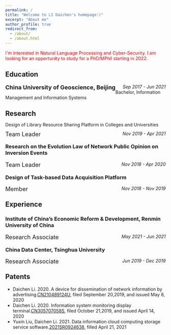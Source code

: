 ```yaml
---
permalink: /
title: "Welcome to LI Daichen's homepage:)"
excerpt: "About me"
author_profile: true
redirect_from: 
  - /about/
  - /about.html
---
```


 <font color=Red>I'm interested in Natural Language Processing and Cyber-Security. I am looking for an opportunity to study for a PhD/MPhil starting in 2022.</font>
<br>

Education
------
<div style="float:left;"><font size=4><b>China University of Geoscience, Beijing</b></font></div><div style="float:right;"><i>Sep 2017 - Jun 2021</i></div>
<br>
Bachelor, Information Management and Information Systems 

Research
------
<p style="line-height:10px;">
  Design of Library Resource Sharing Platform in Colleges and Universities
</p>
<div style="float:left;"><font size=4>Team Leader</font></div><div style="float:right;"><i>Nov 2019 - Apr 2021</i></div>
<br>

### Research on the Evolution Law of Network Public Opinion on Inversion Events
<div style="float:left;"><font size=4>Team Leader</font></div><div style="float:right;"><i>Nov 2018 - Apr 2020</i></div>
<br>

### Design of Task-based Data Acquisition Platform

<div style="float:left;"><font size=4>Member</font></div><div style="float:right;"><i>Nov 2018 - Nov 2019</i></div>
<br>

Experience
------
### Institute of China’s Economic Reform & Development, Renmin University of China
<div style="float:left;"><font size=4>Research Associate</font></div><div style="float:right;"><i>May 2021 - Jun 2021</i></div>
<br>

### China Data Center, Tsinghua University
<div style="float:left;"><font size=4>Research Associate</font></div><div style="float:right;"><i>Jun 2019 - Dec 2019</i></div>
<br>

Patents
------
- Daichen Li. 2020. A device for dissemination of network information by advertising.[CN210489124U](http://epub.cnipa.gov.cn/tdcdesc.action?strWhere=CN210489124U), filed September 20,2019, and issued May 8, 2020
- Daichen Li. 2020. Information system monitoring display terminal.[CN305707058S](http://epub.cnipa.gov.cn/tdcdesc.action?strWhere=CN305707058S), filed October 21,2019, and issued April 14, 2020
- Yuxin Liu, Daichen Li. 2021. Data information cloud computing storage service software.[2021SR0924638](https://github.com/lidaichen1999/lidaichen1999.github.io/blob/master/20211223190753.jpg?raw=true), filled April 21, 2021
